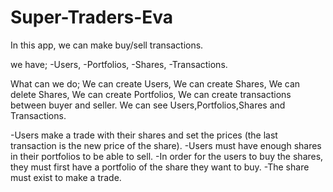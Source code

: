 # Super-Traders-Eva

In this app, we can make buy/sell transactions.

we have;
-Users,
-Portfolios,
-Shares,
-Transactions.

What can we do;
We can create Users,
We can create Shares,
We can delete Shares,
We can create Portfolios,
We can create transactions between buyer and seller.
We can see Users,Portfolios,Shares and Transactions.

-Users make a trade with their shares and set the prices (the last transaction is the new price of the share).
-Users must have enough shares in their portfolios to be able to sell.
-In order for the users to buy the shares, they must first have a portfolio of the share they want to buy.
-The share must exist to make a trade.
